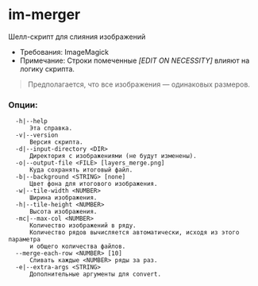 # im-merger
Шелл-скрипт для слияния изображений

- Требования:  ImageMagick
- Примечание:  Строки помеченные *[EDIT ON NECESSITY]* влияют на логику скрипта.

> Предполагается, что все изображения — одинаковых размеров.
    
### Опции:
```
  -h|--help
      Эта справка.
  -v|--version
      Версия скрипта.
  -d|--input-directory <DIR>
      Директория с изображениями (не будут изменены).
  -o|--output-file <FILE> [layers_merge.png]
      Куда сохранять итоговый файл.
  -b|--background <STRING> [none]
      Цвет фона для итогового изображения.  
  -w|--tile-width <NUMBER>
      Ширина изображения.
  -h|--tile-height <NUMBER>
      Высота изображения.
  -mc|--max-col <NUMBER>
      Количество изображений в ряду. 
      Количество рядов вычисляется автоматически, исходя из этого параметра
      и общего количества файлов.
  --merge-each-row <NUMBER> [10]
      Сливать каждые <NUMBER> ряды за раз. 
  -e|--extra-args <STRING>
      Дополнительные аргументы для convert.  
```      

